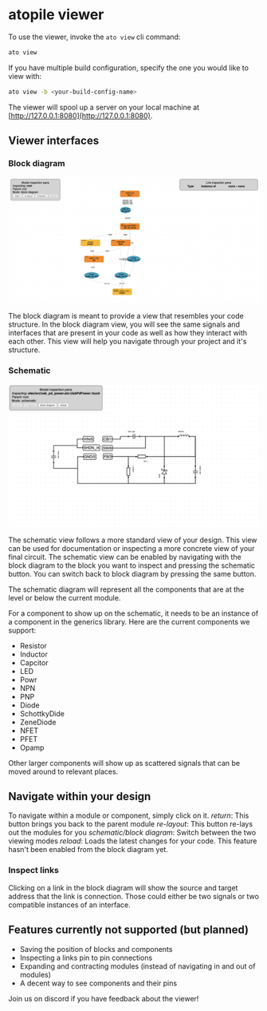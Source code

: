 # atopile viewer

To use the viewer, invoke the `ato view` cli command:

``` sh
ato view
```

If you have multiple build configuration, specify the one you would like to view with:

``` sh
ato view -b <your-build-config-name>
```

The viewer will spool up a server on your local machine at [http://127.0.0.1:8080](http://127.0.0.1:8080).

## Viewer interfaces

### Block diagram

![Block Diagram](assets/images/block_diagram_example.png)

The block diagram is meant to provide a view that resembles your code structure. In the block diagram view, you will see the same signals and interfaces that are present in your code as well as how they interact with each other. This view will help you navigate through your project and it's structure.

### Schematic

![Schematic](assets/images/schematic_example.png)

The schematic view follows a more standard view of your design. This view can be used for documentation or inspecting a more concrete view of your final circuit. The schematic view can be enabled by navigating with the block diagram to the block you want to inspect and pressing the schematic button. You can switch back to block diagram by pressing the same button.

The schematic diagram will represent all the components that are at the level or below the current module.

For a component to show up on the schematic, it needs to be an instance of a component in the generics library. Here are the current components we support:

- Resistor
- Inductor
- Capcitor
- LED
- Powr
- NPN
- PNP
- Diode
- SchottkyDide
- ZeneDiode
- NFET
- PFET
- Opamp

Other larger components will show up as scattered signals that can be moved around to relevant places.

## Navigate within your design

To navigate within a module or component, simply click on it.
*return*: This button brings you back to the parent module
*re-layout*: This button re-lays out the modules for you
*schematic/block diagram*: Switch between the two viewing modes
*reload*: Loads the latest changes for your code. This feature hasn't been enabled from the block diagram yet.

### Inspect links

Clicking on a link in the block diagram will show the source and target address that the link is connection. Those could either be two signals or two compatible instances of an interface.

## Features currently not supported (but planned)

- Saving the position of blocks and components
- Inspecting a links pin to pin connections
- Expanding and contracting modules (instead of navigating in and out of modules)
- A decent way to see components and their pins

Join us on discord if you have feedback about the viewer!